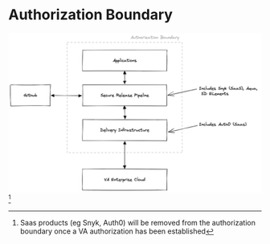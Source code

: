 # Authorization Boundary

![Boundary!](images/boundary.png "Boundary")[^1]

[^1]: Saas products (eg Snyk, Auth0) will be removed from the authorization boundary once a VA authorization has been established